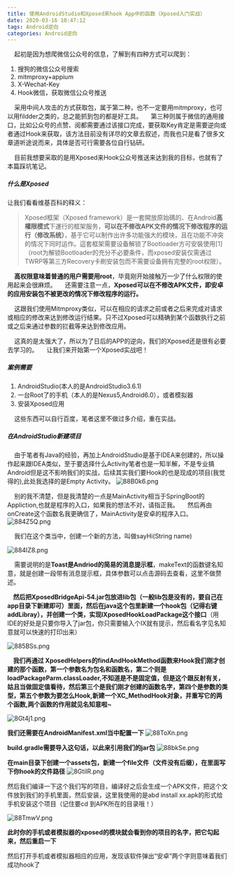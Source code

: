 ```yaml
---
title: 使用AndroidStudio和Xposed来hook App中的函数（Xposed入门实战）
date: 2020-03-16 10:47:12
tags: Android逆向
categories: Android逆向
---
```

&nbsp;&nbsp;&nbsp;&nbsp;起初是因为想爬微信公众号的信息，了解到有四种方式可以爬到：

1. 搜狗的微信公众号搜索
2. mitmproxy+appium
3. X-Wechat-Key
4. Hook微信，获取微信公众号推送

&nbsp;&nbsp;&nbsp;&nbsp;采用中间人攻击的方式获取包，属于第二种，也不一定要用mitmproxy，也可以用fildder之类的，总之能抓到包的都是好工具。
&nbsp;&nbsp;&nbsp;&nbsp;第三种则属于微信的通用接口，比如公众号的点赞、阅都需要通过该接口完成，要获取Key肯定是需要逆向或者通过Hook来获取，该方法目前没有详尽的文章去叙述，而我也只是看了很多文章道听途说而来，具体是否可行需要各位自行钻研。

&nbsp;&nbsp;&nbsp;&nbsp;目前我想要采取的是用Xposed来Hook公众号推送来达到我的目标，也就有了本篇踩坑笔记。

##### 什么是Xposed

让我们看看维基百科的释义：
>Xposed框架（Xposed framework）是一套開放原始碼的、在Android**高權限模式**下運行的框架服务，**可以在不修改APK文件的情况下修改程序的运行（修改系统）**，基于它可以制作出许多功能强大的模块，且在功能不冲突的情况下同时运作。這套框架需要设备解锁了Bootloader方可安裝使用[1]（root为解锁Bootloader的充分不必要条件，而xposed安装仅需通过TWRP等第三方Recovery卡刷安装包而不需要设备拥有完整的root权限）。

&nbsp;&nbsp;&nbsp;&nbsp;**高权限意味着普通的用户需要用root**，毕竟刚开始接触万一少了什么权限的使用起来会很麻烦。
&nbsp;&nbsp;&nbsp;&nbsp;还需要注意一点，**Xposed可以在不修改APK文件，即安卓的应用安装包不被更改的情况下修改程序的运行。**

&nbsp;&nbsp;&nbsp;&nbsp;这跟我们使用Mitmproxy类似，可以在相应的请求之前或者之后来完成对请求或相应的修改来达到修改运行结果。只不过Xposed可以精确到某个函数执行之前或之后来通过参数的拦截等来达到修改应用。

&nbsp;&nbsp;&nbsp;&nbsp;这真的是太强大了，所以为了日后的APP的逆向，我们的Xposed还是很有必要去学习的。
&nbsp;&nbsp;&nbsp;&nbsp;让我们来开始第一个Xposed实战吧！

##### 案例需要

1. AndroidStudio(本人的是AndroidStudio3.6.1)
2. 一台Root了的手机（本人的是Nexus5,Android6.0），或者模拟器
3. 安装Xposed应用

&nbsp;&nbsp;&nbsp;&nbsp;这些东西可以自行百度，笔者这里不做过多介绍，重在实战。

##### 在AndroidStudio新建项目

&nbsp;&nbsp;&nbsp;&nbsp;由于笔者有Java的经验，再加上AndroidStudio是基于IDEA来创建的，所以操作起来跟IDEA类似，至于要选择什么Activity笔者也是一知半解，不是专业搞Android但是这不影响我们的实战，后续其实我们要Hook的也是现成的项目(我觉得的),此处我选择的是Empty Activity。
![88B0k6.png](https://s1.ax1x.com/2020/03/15/88B0k6.png)

&nbsp;&nbsp;&nbsp;&nbsp;别的我不清楚，但是我清楚的一点是MainActivity相当于SpringBoot的Appliction,也就是程序的入口，如果我的想法不对，请指正我。
&nbsp;&nbsp;&nbsp;&nbsp;然后再由 onCreate这个函数名我更确信了，MainActivity是安卓的程序入口。
![884Z5Q.png](https://s1.ax1x.com/2020/03/15/884Z5Q.png)

&nbsp;&nbsp;&nbsp;&nbsp;我们在这个类当中，创建一个新的方法，叫做sayHi(String name)

![884IZ8.png](https://s1.ax1x.com/2020/03/15/884IZ8.png)

&nbsp;&nbsp;&nbsp;&nbsp;需要说明的是**Toast是Andriod的简易的消息提示框**，makeText的函数键名知意，就是创建一段带有消息提示框，具体参数可以点击源码去查看，这里不做赘述。

**&nbsp;&nbsp;&nbsp;&nbsp;然后把XposedBridgeApi-54.jar包放进lib包（一般lib包是没有的，要自己在app目录下新建即可）里面，然后在java这个包里新建一个hook包（记得右键addLibray），并创建一个类，实现IXposedHookLoadPackage这个接口**（用IDE的好处是只要你导入了jar包，你只需要输入个IX就有提示，然后看名字见名知意就可以快速的打印出来）

![885BSs.png](https://s1.ax1x.com/2020/03/15/885BSs.png)

**&nbsp;&nbsp;&nbsp;&nbsp;我们再通过 XposedHelpers的findAndHookMethod函数来Hook我们刚才创建的那个函数，第一个参数名为包名和函数名，第二个则是loadPackageParm.classLoader,不知道是不是固定值，但是这个跟反射有关，姑且当做固定值看待，然后第三个是我们刚才创建的函数名字，第四个是参数的类型，第五个参数为要怎么Hook,新建一个XC_MethodHook对象，并重写它的两个函数,两个函数的作用就见名知意啦~**

![8Gt4j1.png](https://s1.ax1x.com/2020/03/16/8Gt4j1.png)

**我们还需要在AndroidManifest.xml当中配置一下**
![88ToXn.png](https://s1.ax1x.com/2020/03/16/88ToXn.png)

**build.gradle需要导入这句话，以此来引用我们的jar包**
![88bkSe.png](https://s1.ax1x.com/2020/03/16/88bkSe.png)

**在main目录下创建一个assets包，新建一个file文件（文件没有后缀），在里面写下你hook的文件路径**
![8GtilR.png](https://s1.ax1x.com/2020/03/16/8GtilR.png)

然后我们编译一下这个我们写的项目，编译好之后会生成一个APK文件，把这个文件放到我们的手机里面，然后安装，这里我使用的是abd install xx.apk的形式给手机安装这个项目（记住要cd 到APK所在的目录哦！）

![88TmwV.png](https://s1.ax1x.com/2020/03/16/88TmwV.png)

**此时你的手机或者模拟器的xposed的模块就会看到你的项目的名字，把它勾起来，然后重启一下**

然后打开手机或者模拟器相应的应用，发现该软件弹出“安卓”两个字则意味着我们成功hook了